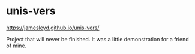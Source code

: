 # unis-vers
https://jamesleyd.github.io/unis-vers/

Project that will never be finished.
It was a little demonstration for a friend of mine.
